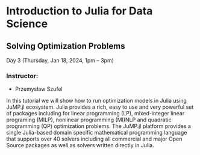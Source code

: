 # Introduction to Julia for Data Science
## Solving Optimization Problems
Day 3 (Thursday, Jan 18, 2024, 1pm – 3pm)


### Instructor:
- Przemysław Szufel


In this tutorial we will show how to run optimization models in Julia using JuMP.jl ecosystem. Julia provides a rich, easy to use and very powerful set of packages including for linear programming (LP), mixed-integer linear programing (MILP), nonlinear programming (MI)NLP and quadratic programming (QP) optimization problems. The JuMP.jl platform provides a single Julia-based domain specific mathematical programming language that supports over 40 solvers including all commercial and major Open Source packages as well as solvers written directly in Julia.
